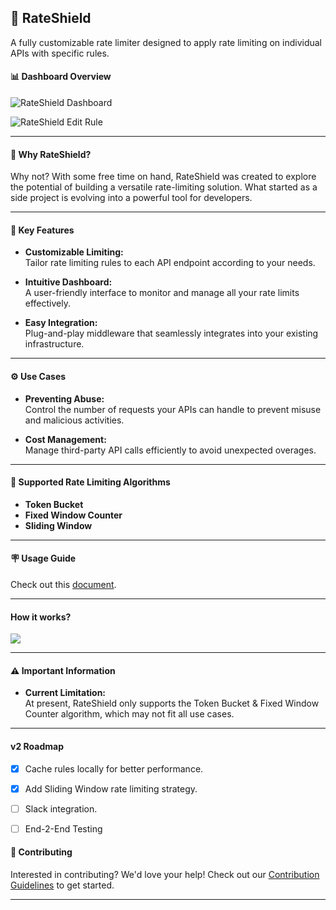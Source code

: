## 🚀 **RateShield**

A fully customizable rate limiter designed to apply rate limiting on individual APIs with specific rules.



#### 📊 **Dashboard Overview**

![RateShield Dashboard](https://raw.githubusercontent.com/x-sushant-x/Rate-Shield/main/assets/main.png)


![RateShield Edit Rule](https://raw.githubusercontent.com/x-sushant-x/Rate-Shield/main/assets/Edit%20Rule.png)

___

#### 🎯 **Why RateShield?**

Why not? With some free time on hand, RateShield was created to explore the potential of building a versatile rate-limiting solution. What started as a side project is evolving into a powerful tool for developers.

---

#### 🌟 **Key Features**

- **Customizable Limiting:** <br>
   Tailor rate limiting rules to each API endpoint according to your needs.
   
- **Intuitive Dashboard:** <br>
   A user-friendly interface to monitor and manage all your rate limits effectively.
   
- **Easy Integration:** <br>
   Plug-and-play middleware that seamlessly integrates into your existing infrastructure.

---

#### ⚙️ **Use Cases**

- **Preventing Abuse:**  
  Control the number of requests your APIs can handle to prevent misuse and malicious activities.
  
- **Cost Management:**  
  Manage third-party API calls efficiently to avoid unexpected overages.

---

#### 🚀 **Supported Rate Limiting Algorithms**

- **Token Bucket**
- **Fixed Window Counter**
- **Sliding Window**

---

#### 🪧 Usage Guide
  Check out this [document](https://github.com/x-sushant-x/Rate-Shield/tree/main/rate_shield/documentation).

---

#### How it works?
<img src="https://raw.githubusercontent.com/x-sushant-x/Rate-Shield/main/assets/architecture.png"></img>

---

#### ⚠️ **Important Information**

- **Current Limitation:**  
  At present, RateShield only supports the Token Bucket & Fixed Window Counter algorithm, which may not fit all use cases.

---

#### v2 Roadmap
- [x] Cache rules locally for better performance.
- [x] Add Sliding Window rate limiting strategy.
- [ ] Slack integration.
- [ ] End-2-End Testing
 

#### 🤝 **Contributing**

Interested in contributing? We'd love your help! Check out our [Contribution Guidelines](https://github.com/x-sushant-x/Rate-Shield/blob/main/CONTRIBUTION.md) to get started.

---
